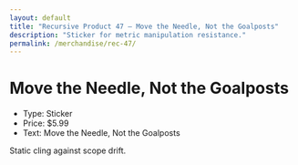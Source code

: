 ```yaml
---
layout: default
title: "Recursive Product 47 — Move the Needle, Not the Goalposts"
description: "Sticker for metric manipulation resistance."
permalink: /merchandise/rec-47/
---
```


# Move the Needle, Not the Goalposts

- Type: Sticker
- Price: $5.99
- Text: Move the Needle, Not the Goalposts

Static cling against scope drift.
